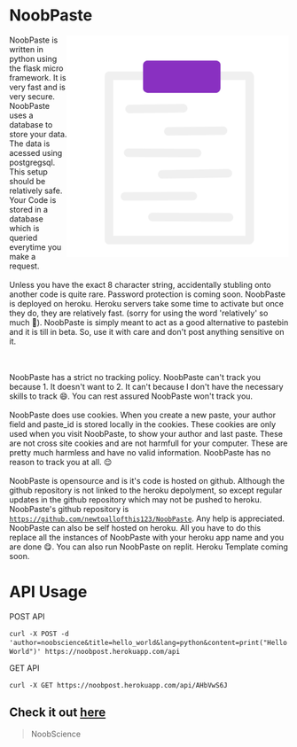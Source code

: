 # NoobPaste
<img src="paste/static/assets/icons/icon.png" alt="NoobPaste Image" width=400px align="right">
NoobPaste is written in python using the flask micro framework. It is very fast and is very secure. 
NoobPaste uses a database to store your data. The data is acessed using postgregsql. 
This setup should be relatively safe. Your Code is stored in a database which is queried everytime you make a request. 
<br><br>
Unless you have the exact 8 character string, accidentally stubling onto another code is quite rare. Password protection is coming soon. 
NoobPaste is deployed on heroku. Heroku servers take some time to activate but once they do, they are relatively fast. (sorry for using the word 'relatively' so much 🙂). 
NoobPaste is simply meant to act as a good alternative to pastebin and it is till in beta. So, use it with care and don't post anything sensitive on it.

<br><br>
NoobPaste has a strict no tracking policy. NoobPaste can't track you because 1. It doesn't want to 2. It can't because I don't have the necessary skills to track 😄. You can rest assured NoobPaste won't track you.
<br><br>
NoobPaste does use cookies. When you create a new paste, your author field and paste_id is stored locally in the cookies. These cookies are only used when you visit NoobPaste, to show your author and last paste. These are not cross site cookies and are not harmfull for your computer. These are pretty much harmless and have no valid information. NoobPaste has no reason to track you at all. 😌
<br><br>
NoobPaste is opensource and is it's code is hosted on github. Although the github repository is not linked to the heroku depolyment, so except regular updates in the github repository which may not be pushed to heroku. NoobPaste's github repository is <code>https://github.com/newtoallofthis123/NoobPaste</code>. Any help is appreciated. NoobPaste can also be self hosted on heroku. All you have to do this replace all the instances of NoobPaste with your heroku app name and you are done 😋. You can also run NoobPaste on replit. Heroku Template coming soon.

# API Usage

POST API

``` shell
curl -X POST -d 'author=noobscience&title=hello_world&lang=python&content=print("Hello World")' https://noobpost.herokuapp.com/api
```

GET API

``` shell
curl -X GET https://noobpost.herokuapp.com/api/AHbVwS6J
```

## Check it out [here](https://noobpaste.herokuapp.com)

> NoobScience
